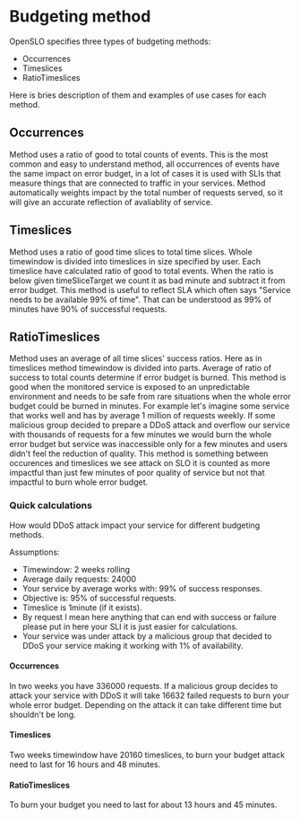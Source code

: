 # Budgeting method
 
OpenSLO specifies three types of budgeting methods:
- Occurrences
- Timeslices 
- RatioTimeslices
 
Here is bries description of them and examples of use cases for each method.
 
## Occurrences
Method uses a ratio of good to total counts of events. This is the most common and easy to understand method, all occurrences of events have the same impact on error budget, in a lot of cases it is used with SLIs that measure things that are connected to traffic in your services. Method automatically weights impact by the total number of requests served, so it will give an accurate reflection of avaliablity of service. 
 
## Timeslices
Method uses a ratio of good time slices to total time slices. Whole timewindow is divided into timeslices in size specified by user. Each timeslice have calculated ratio of good to total events. When the ratio is below given timeSliceTarget we count it as bad minute and subtract it from error budget. This method is useful to reflect SLA which often says "Service needs to be available 99% of time". That can be understood as 99% of minutes have 90% of successful requests.
 
## RatioTimeslices
Method uses an average of all time slices' success ratios. Here as in timeslices method timewindow is divided into parts. Average of ratio of success to total counts determine if error budget is burned. This method is good when the monitored service is exposed to an unpredictable environment and needs to be safe from rare situations when the whole error budget could be burned in minutes. For example let's imagine some service that works well and has by average 1 million of requests weekly. If some malicious group decided to prepare a DDoS attack and overflow our service with thousands of requests for a few minutes we would burn the whole error budget but service was inaccessible only for a few minutes and users didn't feel the reduction of quality. This method is something between occurences and timeslices we see attack on SLO it is counted as more impactful than just few minutes of poor quality of service but not that impactful to burn whole error budget.
 
 
### Quick calculations
How would DDoS attack impact your service for different budgeting methods.
 
Assumptions:
- Timewindow: 2 weeks rolling
- Average daily requests: 24000
- Your service by average works with: 99% of success responses.
- Objective is: 95% of successful requests.
- Timeslice is 1minute (if it exists).
- By request I mean here anything that can end with success or failure please put in here your SLI it is just easier for calculations.
- Your service was under attack by a malicious group that decided to DDoS your service making it working with 1% of availability.
 
#### Occurrences
In two weeks you have 336000 requests. If a malicious group decides to attack your service with DDoS it will take 16632 failed requests to burn your whole error budget. Depending on the attack it can take different time but shouldn't be long.
 
#### Timeslices
Two weeks timewindow have 20160 timeslices, to burn your budget attack need to last for 16 hours and 48 minutes.
 
#### RatioTimeslices
To burn your budget you need to last for about 13 hours and 45 minutes.
 


